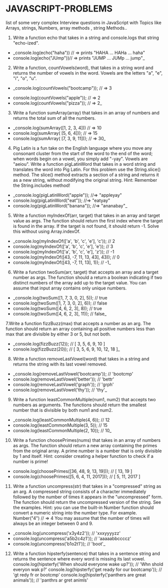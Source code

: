 # JAVASCRIPT-PROBLEMS
list of some very complex Interview questions in JavaScript with Topics like Arrays, strings, Numbers, array methods , string Methods..
1. Write a function echo that takes in a string and console.logs that string "echo-ized".

* _console.log(echo("haha")) // => prints "HAHA ... HAHa ... haha"
* console.log(echo("JUmp"))// => prints "JUMP ... JUMp ... jump"_

2. Write a function, countVowels(word), that takes in a string word and returns the number of vowels in the word.
Vowels are the letters "a", "e", "i", "o", "u".

+ _console.log(countVowels("bootcamp")); // => 3
* console.log(countVowels("apple")); // => 2
* console.log(countVowels("pizza")); // => 2_

3. Write a function sumArray(array) that takes in an array of numbers and returns the total sum of all the numbers.

* _console.log(sumArray([1, 2, 3, 4])) // => 10
* console.log(sumArray( [5, 6, 4])); // => 15
* console.log(sumArray( [7, 3, 9, 11])); // => 30_

4. Pig Latin is a fun take on the English language where you move any consonant cluster from the start of the word to the end of the word; when words begin on a vowel, you simply add "-yay". Vowels are "aeiou".
Write a function pigLatinWord that takes in a word string and translates the word into Pig Latin. For this problem use the String.slice() method. The slice() method extracts a section of a string and returns it as a new string, without modifying the original string.
Hint: Remember the String.includes method!

* _console.log(pigLatinWord("apple")); //=> "appleyay"
* console.log(pigLatinWord("eat")); //=> "eatyay"
* console.log(pigLatinWord("banana")); //=> "ananabay"_

5. Write a function myIndexOf(arr, target) that takes in an array and target value as args. The function should return the first index where the target is found in the array. If the target is not found, it should return -1. Solve this without using Array.indexOf.
* _console.log(myIndexOf(['a', 'b', 'c', 'e'], 'c')); // 2
* console.log(myIndexOf(['a', 'b', 'c', 'e'], 'e')); // 3
* console.log(myIndexOf(['a', 'b', 'c', 'e'], 'z')); // -1
* console.log(myIndexOf([43, -7, 11, 13, 43], 43)); // 0
* console.log(myIndexOf([43, -7, 11, 13], 1)); // -1_

6. Write a function twoSum(arr, target) that accepts an array and a target number as args. The function should a return a boolean indicating if two distinct numbers of the array add up to the target value. You can assume that input array contains only unique numbers.
* _console.log(twoSum([1, 7, 3, 0, 2], 5)); // true
* console.log(twoSum([1, 7, 3, 0, 2], 6)); // false
* console.log(twoSum([4, 6, 2, 3], 8)); // true
* console.log(twoSum([4, 6, 2, 3], 11)); // false_

7.Write a function fizzBuzz(max) that accepts a number as an arg. The function should return an array containing all positive numbers less than max that are divisible by either 3 or 5, but not both.
* _console.log(fizzBuzz(12)); // [ 3, 5, 6, 9, 10 ]
* console.log(fizzBuzz(20)); // [ 3, 5, 6, 9, 10, 12, 18 ]_

8. Write a function removeLastVowel(word) that takes in a string and returns the string with its last vowel removed.
* _console.log(removeLastVowel('bootcamp')); // 'bootcmp'
* console.log(removeLastVowel('better')); // 'bettr'
* console.log(removeLastVowel('graph')); // 'grph'
* console.log(removeLastVowel('thy')); // 'thy'_

9. Write a function leastCommonMultiple(num1, num2) that accepts two numbers as arguments. The functions should return the smallest number that is divisible by both num1 and num2.
* _console.log(leastCommonMultiple(4, 6)); // 12
* console.log(leastCommonMultiple(3, 5)); // 15
* console.log(leastCommonMultiple(2, 10)); // 10_

10. Write a function choosePrimes(nums) that takes in an array of numbers as args. The function should return a new array containing the primes from the original array. A prime number is a number that is only divisible by 1 and itself. Hint: consider creating a helper function to check if a number is prime!
* console.log(choosePrimes([36, 48, 9, 13, 19])); // [ 13, 19 ]
* console.log(choosePrimes([5, 6, 4, 11, 2017])); // [ 5, 11, 2017 ]

11. Write a function uncompress(str) that takes in a "compressed" string as an arg. A compressed string consists of a character immediately followed by the number of times it appears in the "uncompressed" form. The function should return the uncompressed version of the string. See the examples.
Hint: you can use the built-in Number function should convert a numeric string into the number type. For example. Number("4") // => 4
You may assume that the number of times will always be an integer between 0 and 9.
* _console.log(uncompress('x3y4z2')); // 'xxxyyyyzz'
* console.log(uncompress('a5b2c4z1')); // 'aaaaabbccccz'
* console.log(uncompress('b1o2t1')); // 'boot'_

12. Write a function hipsterfy(sentence) that takes in a sentence string and returns the sentence where every word is missing its last vowel.
console.log(hipsterfy('When should everyone wake up?')); // 'Whn shold everyon wak p?'
console.log(hipsterfy('get ready for our bootcamp')); // 'gt redy fr or bootcmp'
console.log(hipsterfy('panthers are great animals')); // 'panthrs ar gret animls'

